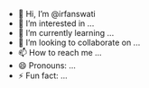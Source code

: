 - 👋 Hi, I’m @irfanswati
- 👀 I’m interested in ...
- 🌱 I’m currently learning ...
- 💞️ I’m looking to collaborate on ...
- 📫 How to reach me ...
- 😄 Pronouns: ...
- ⚡ Fun fact: ...

<!---
irfanswati/irfanswati is a ✨ special ✨ repository because its `README.md` (this file) appears on your GitHub profile.
You can click the Preview link to take a look at your changes.
--->
